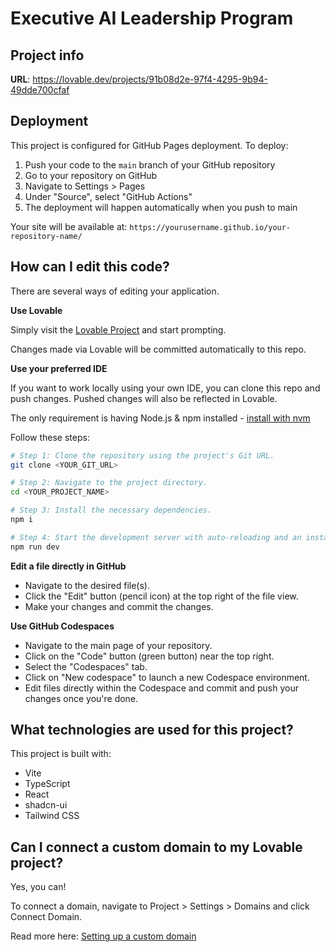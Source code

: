 
# Executive AI Leadership Program

## Project info

**URL**: https://lovable.dev/projects/91b08d2e-97f4-4295-9b94-49dde700cfaf

## Deployment

This project is configured for GitHub Pages deployment. To deploy:

1. Push your code to the `main` branch of your GitHub repository
2. Go to your repository on GitHub
3. Navigate to Settings > Pages
4. Under "Source", select "GitHub Actions"
5. The deployment will happen automatically when you push to main

Your site will be available at: `https://yourusername.github.io/your-repository-name/`

## How can I edit this code?

There are several ways of editing your application.

**Use Lovable**

Simply visit the [Lovable Project](https://lovable.dev/projects/91b08d2e-97f4-4295-9b94-49dde700cfaf) and start prompting.

Changes made via Lovable will be committed automatically to this repo.

**Use your preferred IDE**

If you want to work locally using your own IDE, you can clone this repo and push changes. Pushed changes will also be reflected in Lovable.

The only requirement is having Node.js & npm installed - [install with nvm](https://github.com/nvm-sh/nvm#installing-and-updating)

Follow these steps:

```sh
# Step 1: Clone the repository using the project's Git URL.
git clone <YOUR_GIT_URL>

# Step 2: Navigate to the project directory.
cd <YOUR_PROJECT_NAME>

# Step 3: Install the necessary dependencies.
npm i

# Step 4: Start the development server with auto-reloading and an instant preview.
npm run dev
```

**Edit a file directly in GitHub**

- Navigate to the desired file(s).
- Click the "Edit" button (pencil icon) at the top right of the file view.
- Make your changes and commit the changes.

**Use GitHub Codespaces**

- Navigate to the main page of your repository.
- Click on the "Code" button (green button) near the top right.
- Select the "Codespaces" tab.
- Click on "New codespace" to launch a new Codespace environment.
- Edit files directly within the Codespace and commit and push your changes once you're done.

## What technologies are used for this project?

This project is built with:

- Vite
- TypeScript
- React
- shadcn-ui
- Tailwind CSS

## Can I connect a custom domain to my Lovable project?

Yes, you can!

To connect a domain, navigate to Project > Settings > Domains and click Connect Domain.

Read more here: [Setting up a custom domain](https://docs.lovable.dev/tips-tricks/custom-domain#step-by-step-guide)
